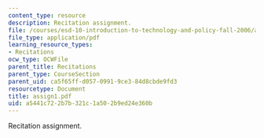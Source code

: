 ```yaml
---
content_type: resource
description: Recitation assignment.
file: /courses/esd-10-introduction-to-technology-and-policy-fall-2006/a5441c722b7b321c1a502b9ed24e360b_assign1.pdf
file_type: application/pdf
learning_resource_types:
- Recitations
ocw_type: OCWFile
parent_title: Recitations
parent_type: CourseSection
parent_uid: ca5f65ff-d057-0991-9ce3-84d8cbde9fd3
resourcetype: Document
title: assign1.pdf
uid: a5441c72-2b7b-321c-1a50-2b9ed24e360b
---
```

Recitation assignment.

